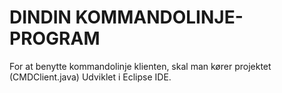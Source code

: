# DINDIN KOMMANDOLINJE-PROGRAM

For at benytte kommandolinje klienten, skal man kører projektet (CMDClient.java)
Udviklet i Eclipse IDE.


